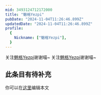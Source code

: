 ```yaml
---
mid: 3493124712172000
title: "魈格Yezpi"
pubDate: "2024-11-04T11:26:46.899Z"
updatedDate: "2024-11-04T11:26:46.899Z"
profile:
  {
    Nickname: ["魈格Yezpi"],
  }
---
```


关注[魈格Yezpi](https://space.bilibili.com/3493124712172000)谢谢喵~ 关注[魈格Yezpi](https://space.bilibili.com/3493124712172000)谢谢喵~

## 此条目有待补充
你可以在[这里](https://github.com/Yuhanawa/VTuber.ICU-Content/edit/master/v/魈格Yezpi/index.md)编辑本文
